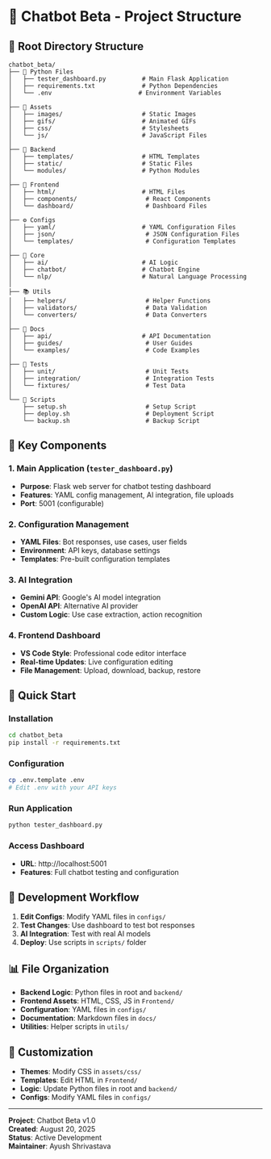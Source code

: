 # 🚀 Chatbot Beta - Project Structure

## 📁 **Root Directory Structure**

```
chatbot_beta/
├── 🐍 Python Files
│   ├── tester_dashboard.py          # Main Flask Application
│   ├── requirements.txt             # Python Dependencies
│   └── .env                        # Environment Variables
│
├── 🎨 Assets
│   ├── images/                      # Static Images
│   ├── gifs/                        # Animated GIFs
│   ├── css/                         # Stylesheets
│   └── js/                          # JavaScript Files
│
├── 🔧 Backend
│   ├── templates/                   # HTML Templates
│   ├── static/                      # Static Files
│   └── modules/                     # Python Modules
│
├── 🎯 Frontend
│   ├── html/                        # HTML Files
│   ├── components/                   # React Components
│   └── dashboard/                    # Dashboard Files
│
├── ⚙️ Configs
│   ├── yaml/                        # YAML Configuration Files
│   ├── json/                         # JSON Configuration Files
│   └── templates/                    # Configuration Templates
│
├── 🧠 Core
│   ├── ai/                          # AI Logic
│   ├── chatbot/                     # Chatbot Engine
│   └── nlp/                         # Natural Language Processing
│
├── 📚 Utils
│   ├── helpers/                      # Helper Functions
│   ├── validators/                   # Data Validation
│   └── converters/                   # Data Converters
│
├── 📖 Docs
│   ├── api/                         # API Documentation
│   ├── guides/                       # User Guides
│   └── examples/                     # Code Examples
│
├── 🧪 Tests
│   ├── unit/                         # Unit Tests
│   ├── integration/                  # Integration Tests
│   └── fixtures/                     # Test Data
│
└── 📜 Scripts
    ├── setup.sh                      # Setup Script
    ├── deploy.sh                     # Deployment Script
    └── backup.sh                     # Backup Script
```

## 🎯 **Key Components**

### **1. Main Application (`tester_dashboard.py`)**
- **Purpose**: Flask web server for chatbot testing dashboard
- **Features**: YAML config management, AI integration, file uploads
- **Port**: 5001 (configurable)

### **2. Configuration Management**
- **YAML Files**: Bot responses, use cases, user fields
- **Environment**: API keys, database settings
- **Templates**: Pre-built configuration templates

### **3. AI Integration**
- **Gemini API**: Google's AI model integration
- **OpenAI API**: Alternative AI provider
- **Custom Logic**: Use case extraction, action recognition

### **4. Frontend Dashboard**
- **VS Code Style**: Professional code editor interface
- **Real-time Updates**: Live configuration editing
- **File Management**: Upload, download, backup, restore

## 🚀 **Quick Start**

### **Installation**
```bash
cd chatbot_beta
pip install -r requirements.txt
```

### **Configuration**
```bash
cp .env.template .env
# Edit .env with your API keys
```

### **Run Application**
```bash
python tester_dashboard.py
```

### **Access Dashboard**
- **URL**: http://localhost:5001
- **Features**: Full chatbot testing and configuration

## 🔧 **Development Workflow**

1. **Edit Configs**: Modify YAML files in `configs/`
2. **Test Changes**: Use dashboard to test bot responses
3. **AI Integration**: Test with real AI models
4. **Deploy**: Use scripts in `scripts/` folder

## 📊 **File Organization**

- **Backend Logic**: Python files in root and `backend/`
- **Frontend Assets**: HTML, CSS, JS in `Frontend/`
- **Configuration**: YAML files in `configs/`
- **Documentation**: Markdown files in `docs/`
- **Utilities**: Helper scripts in `utils/`

## 🎨 **Customization**

- **Themes**: Modify CSS in `assets/css/`
- **Templates**: Edit HTML in `Frontend/`
- **Logic**: Update Python files in root and `backend/`
- **Configs**: Modify YAML files in `configs/`

---

**Project**: Chatbot Beta v1.0  
**Created**: August 20, 2025  
**Status**: Active Development  
**Maintainer**: Ayush Shrivastava

